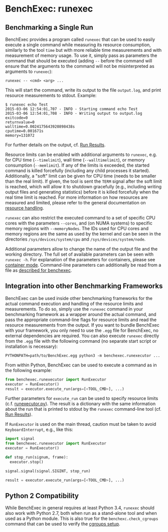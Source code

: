 # BenchExec: runexec
## Benchmarking a Single Run

BenchExec provides a program called `runexec` that can be used to
easily execute a single command while measuring its resource consumption,
similarly to the tool `time` but with more reliable time measurements
and with measurement of memory usage.
To use it, simply pass as parameters the command that should be executed
(adding `--` before the command will ensure that the arguments to the command
will not be misinterpreted as arguments to `runexec`):

    runexec -- <cmd> <arg> ...

This will start the command, write its output to the file `output.log`,
and print resource measurements to stdout. Example:

    $ runexec echo Test
    2015-03-06 12:54:01,707 - INFO - Starting command echo Test
    2015-03-06 12:54:01,708 - INFO - Writing output to output.log
    exitcode=0
    returnvalue=0
    walltime=0.0024175643920898438s
    cputime=0.001671s
    memory=131072

For further details on the output, cf. [Run Results](run-results.md).

Resource limits can be enabled with additional arguments to `runexec`,
e.g. for CPU time (`--timelimit`), wall time (`--walltimelimit`),
or memory consumption (`--memlimit`). If any of the limits is exceeded,
the started command is killed forcefully (including any child processes it started).
Additionally, a "soft" limit can be given for CPU time (needs to be smaller than the real limit).
If given, the tool is sent the `TERM` signal after the soft limit is reached,
which will allow it to shutdown gracefully
(e.g., including writing output files and generating statistics)
before it is killed forcefully when the real time limit is reached.
For more information on how resources are measured and limited,
please refer to the general documentation on [resource handling](resources.md).

`runexec` can also restrict the executed command to a set of specific CPU cores
with the parameters `--cores`,
and (on NUMA systems) to specific memory regions with `--memoryNodes`.
The IDs used for CPU cores and memory regions are the same as used by the kernel
and can be seen in the directories `/sys/devices/system/cpu` and `/sys/devices/system/node`.

Additional parameters allow to change the name of the output file and the working directory.
The full set of available parameters can be seen with `runexec -h`.
For explanation of the parameters for containers, please see [container mode](container.md).
Command-line parameters can additionally be read from a file
as [described for benchexec](benchexec.md#starting-benchexec).

## Integration into other Benchmarking Frameworks

BenchExec can be used inside other benchmarking frameworks
for the actual command execution and handling of the resource limits and measurements.
To do so, simply use the `runexec` command in your benchmarking framework
as a wrapper around the actual command, and pass the appropriate command-line flags
for resource limits and read the resource measurements from the output.
If you want to bundle BenchExec with your framework,
you only need to use the `.egg` file for BenchExec,
no external dependencies are required.
You can also execute `runexec` directly from the `.egg` file with the following command
(no separate start script or installation is necessary):

    PYTHONPATH=path/to/BenchExec.egg python3 -m benchexec.runexecutor ...

From within Python, BenchExec can be used to execute a command as in the following example:

```python
from benchexec.runexecutor import RunExecutor
executor = RunExecutor()
result = executor.execute_run(args=[<TOOL_CMD>], ...)
```

Further parameters for `execute_run` can be used to specify resource limits
(c.f. [runexecutor.py](../benchexec/runexecutor.py)).
The result is a dictionary with the same information about the run
that is printed to stdout by the `runexec` command-line tool (cf. [Run Results](run-results.md)).

If `RunExecutor` is used on the main thread,
caution must be taken to avoid `KeyboardInterrupt`, e.g., like this:

```python
import signal
from benchexec.runexecutor import RunExecutor
executor = RunExecutor()

def stop_run(signum, frame):
  executor.stop()

signal.signal(signal.SIGINT, stop_run)

result = executor.execute_run(args=[<TOOL_CMD>], ...)
```

## Python 2 Compatibility

While BenchExec in general requires at least Python 3.4,
`runexec` should also work with Python 2.7,
both when run as a stand-alone tool and when used as a Python module.
This is also true for the `benchexc.check_cgroups` command
that can be used to verify the [cgroups setup](INSTALL.md#setting-up-cgroups).
